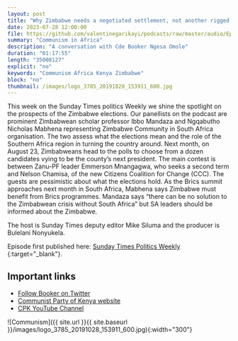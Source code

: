 ```yaml
---
layout: post
title: "Why Zimbabwe needs a negotiated settlement, not another rigged election"
date: 2023-07-28 12:00:00
file: https://github.com/valentinegarikayi/podcasts/raw/master/audio/Ep_13_2023_Mabhena.mp3
summary: "Communism in Africa"
description: "A conversation with Cde Booker Ngesa Omole"
duration: "01:17:55"
length: "35008127"
explicit: "no"
keywords: "Communism Africa Kenya Zimbabwe"
block: "no"
thumbnail: /images/logo_3785_20191028_153911_600.jpg
---
```


This week on the Sunday Times politics Weekly we shine the spotlight on the prospects of the Zimbabwe elections.
Our panellists on the podcast are prominent Zimbabwean scholar professor Ibbo Mandaza and Ngqabutho Nicholas Mabhena representing Zimbabwe Community in South Africa organisation.
The two assess what the elections mean and the role of the Southern Africa region in turning the country around.
Next month, on August 23, Zimbabweans head to the polls to choose from a dozen candidates vying to be the county’s next president.
The main contest is between Zanu-PF leader Emmerson Mnangagwa, who seeks a second term and Nelson Chamisa, of the new Citizens Coalition for Change (CCC).
The guests are pessimistic about what the elections hold. As the Brics summit approaches next month in South Africa, Mabhena says Zimbabwe must benefit from Brics programmes.
Mandaza says “there can be no solution to the Zimbabwean crisis without South Africa” but SA leaders should be informed about the Zimbabwe.

The host is Sunday Times deputy editor Mike Siluma and the producer is Bulelani Nonyukela.

Episode first published here: [Sunday Times Politics Weekly ](https://iono.fm/e/1336679){:target="_blank"}.


<!--more-->

## Important links
* [Follow Booker on Twitter](https://twitter.com/BookerBiro)
* [Communist Party of Kenya website](https://communistpartyofkenya.org/)
* [CPK YouTube Channel](https://www.youtube.com/@communistpartyofkenya)

![Communism]({{ site.url }}{{ site.baseurl }}/images/logo_3785_20191028_153911_600.jpg){:width="300"}

<!-- Google tag (gtag.js) -->
<script async src="https://www.googletagmanager.com/gtag/js?id=G-02DTBF3N7T"></script>
<script>
  window.dataLayer = window.dataLayer || [];
  function gtag(){dataLayer.push(arguments);}
  gtag('js', new Date());

  gtag('config', 'G-02DTBF3N7T');
</script>

